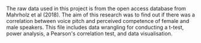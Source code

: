 The raw data used in this project is from the open access database from Mahrholz et al (2018).
The aim of this research was to find out if there was a correlation between voice pitch and perceived competence of female and male speakers.
This file includes data wrangling for conducting a t-test, power analysis, a Pearson's correlation test, and data visualisation.
